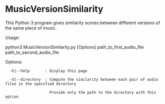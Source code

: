 # MusicVersionSimilarity
This Python 3 program gives similarity scores between different versions of the same piece of music.

Usage:

  python3 MusicVersionSimilarity.py [Options] path_to_first_audio_file path_to_second_audio_file


  Options:

      -h|--help       : Display this page

      -d|--directory  : Compute the similarity between each pair of audio files in the specified directory
      
                        Provide only the path to the directory with this option
